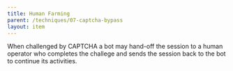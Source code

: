 ```yaml
---
title: Human Farming
parent: /techniques/07-captcha-bypass
layout: item
---
```


<p>When challenged by CAPTCHA a bot may hand-off the session to a human operator who completes the challege and sends the session back to the bot to continue its activities.</p>
